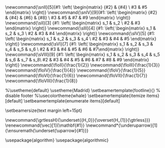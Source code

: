\newcommand{\snII}[5]{#1: \left( \begin{matrix} {#2} & {#4} \\ #3 & #5 \end{matrix} \right)}
\newcommand{\snIV}[9]{#1: \left( \begin{matrix} {#2} & {#4} & {#6} & {#8} \\ #3 & #5 & #7 & #9 \end{matrix} \right)}
\newcommand{\sII}[3] {#1: \left( \begin{matrix} s_1 & s_2 \\ #2 & #3 \end{matrix} \right)}
\newcommand{\sIII}[4] {#1: \left( \begin{matrix} s_1 & s_2 & s_3 \\ #2 & #3 & #4 \end{matrix} \right)}
\newcommand{\sIV}[5] {#1: \left( \begin{matrix} s_1 & s_2 & s_3 & s_4 \\ #2 & #3 & #4  & #5 \end{matrix} \right)}
\newcommand{\sVI}[7] {#1: \left( \begin{matrix} s_1 & s_2 & s_3 & s_4 & s_5 & s_6 \\ #2 & #3 & #4 & #5 & #6 & #7\end{matrix} \right)}
\newcommand{\sVIII}[9] {#1: \left( \begin{matrix} s_1 & s_2 & s_3 & s_4 & s_5 & s_6 & s_7 & s_8\\ #2 & #3 & #4 & #5 & #6 & #7 & #8 & #9 \end{matrix} \right)}
\newcommand{\fIoII}{\frac{1}{2}}
\newcommand{\fIoIII}{\frac{1}{3}}
\newcommand{\fIoIV}{\frac{1}{4}}
\newcommand{\fIoV}{\frac{1}{5}}
\newcommand{\fIoVI}{\frac{1}{6}}
\newcommand{\fIoVII}{\frac{1}{7}}
\newcommand{\fIoVIII}{\frac{1}{8}}

%\usetheme{default}
\usetheme{Madrid}
\setbeamertemplate{footline}{} % disable footer
%\usecolortheme{whale}
\setbeamertemplate{itemize items}[default]
\setbeamertemplate{enumerate items}[default]

\setbeamersize{text margin left=15pt}

\newcommand{\grtlessH}{\underset{{H_0}}{\overset{H_{1}}{\gtrless}}}
\renewcommand{\vec}[1]{\mathbf{#1}}
\newcommand*{\underuparrow}[1]{\ensuremath{\underset{\uparrow}{#1}}} 

\usepackage{algorithm}
\usepackage{algorithmic}
